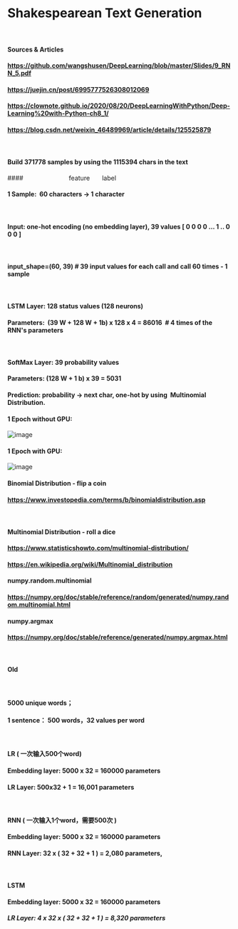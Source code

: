 # Shakespearean Text Generation

 
#### Sources & Articles
#### https://github.com/wangshusen/DeepLearning/blob/master/Slides/9_RNN_5.pdf
#### https://juejin.cn/post/6995777526308012069
#### https://clownote.github.io/2020/08/20/DeepLearningWithPython/Deep-Learning%20with-Python-ch8_1/
#### https://blog.csdn.net/weixin_46489969/article/details/125525879
 
 
#### Build 371778 samples by using the 1115394 chars in the text
####                                          feature       label
#### 1 Sample:  60 characters -> 1 character
 
#### Input: one-hot encoding (no embedding layer), 39 values [ 0 0 0 0 … 1 .. 0 0 0 ]
 
#### input_shape=(60, 39) # 39 input values for each call and call 60 times - 1 sample
 
#### LSTM Layer: 128 status values (128 neurons)
#### Parameters:  (39 W + 128 W + 1b) x 128 x 4 = 86016  # 4 times of the RNN's parameters
 
#### SoftMax Layer: 39 probability values
#### Parameters: (128 W + 1 b) x 39 = 5031
#### Prediction: probability -> next char, one-hot by using  Multinomial Distribution.

#### 1 Epoch without GPU:
![image](https://github.com/yinanericxue/Shakespearean-Text-Generation/assets/102645083/369878b5-84ef-46d9-84fa-c119ce274e44)

#### 1 Epoch with GPU:
![image](https://github.com/yinanericxue/Shakespearean-Text-Generation/assets/102645083/863f0cb4-34e1-4b21-8aaa-0ad91095c8cf)

#### Binomial Distribution - flip a coin
#### https://www.investopedia.com/terms/b/binomialdistribution.asp
 
#### Multinomial Distribution - roll a dice
#### https://www.statisticshowto.com/multinomial-distribution/
#### https://en.wikipedia.org/wiki/Multinomial_distribution

#### numpy.random.multinomial
#### https://numpy.org/doc/stable/reference/random/generated/numpy.random.multinomial.html

#### numpy.argmax
#### https://numpy.org/doc/stable/reference/generated/numpy.argmax.html
 
 
#### Old
 
#### 5000 unique words；
#### 1 sentence： 500 words，32 values per word
 
#### LR ( 一次输入500个word)
#### Embedding layer: 5000 x 32 = 160000 parameters
#### LR Layer: 500x32 + 1 = 16,001 parameters
 
#### RNN ( 一次输入1个word，需要500次 )
#### Embedding layer: 5000 x 32 = 160000 parameters
#### RNN Layer: 32 x ( 32 + 32 + 1 ) = 2,080 parameters,
 
#### LSTM
#### Embedding layer: 5000 x 32 = 160000 parameters
##### LR Layer: 4 x 32 x ( 32 + 32 + 1 ) = 8,320 parameters 
